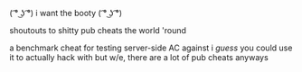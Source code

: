 ﻿( ͡° ͜ʖ ͡°) i want the booty ( ͡° ͜ʖ ͡°)

shoutouts to shitty pub cheats the world 'round

a benchmark cheat for testing server-side AC against
i *guess* you could use it to actually hack with but w/e, there are a lot of pub cheats anyways
